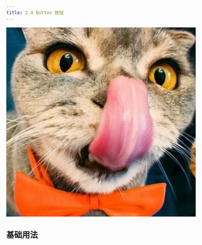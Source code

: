 ```yaml
---
title: 2.0 Button 按钮
---
```

<!-- 标题建议最大只使用h2 即##以下  -->
![](../../.vuepress/public/favicon.jpeg)
## 基础用法
<baseComponent-codeBox title="基础用法" description="基础的按钮用法。" onlineLink="https://codepen.io/1011cat/pen/KjEOWO">
  <demon-catButton-type_catButton></demon-catButton-type_catButton>
  <highlight-code slot="codeText" lang="vue">
    <template>
      <div>
        <cat-button text="default"></cat-button>
        <cat-button text="primary" type="primary"></cat-button>
        <cat-button text="success" type="success"></cat-button>
        <cat-button text="info" type="info"></cat-button>
        <cat-button text="warning" type="warning"></cat-button>
        <cat-button text="danger" type="danger"></cat-button>
        <cat-button text="text" type="text"></cat-button>
      </div>
    </template>
    <script>
        export default {
        }
    </script>
  </highlight-code>
</baseComponent-codeBox>

<baseComponent-apiTable
  title="Table Attributes"
  :tableBody = "tableBody"
  :tableHead = "tableHead">
</baseComponent-apiTable>

<baseComponent-star></baseComponent-star>

<Vssue title="Vssue Demo" />

<script>
  export default {
    data() {
      return {
        tableHead:`参数 | 说明 | 类型 | 可选值 | 默认值`,
        tableBody: [
          `size | 尺寸 | String | medium / small / mini | —`,
          `size | 尺寸 | String | medium / small / mini | —`
        ],
      }
    },

  }
</script>

<style>
</style>